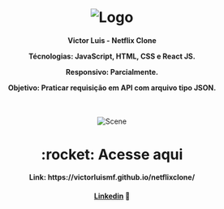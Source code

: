 <h1 align="center">
    <img alt="Logo" src="https://ik.imagekit.io/victorluismf/readme-github_DAZtazEcH.png?updatedAt=1638816851491" />
    <br>
</h1>

<h4 align="center">
  <p>Victor Luis - Netflix Clone</p>
  
  <p>Técnologias: JavaScript, HTML, CSS e React JS.</p>
    
  <p>Responsivo: Parcialmente.</p>

  <p>Objetivo: Praticar requisição em API com arquivo tipo JSON.</p>
  <br>
</h4>

<p align="center">
  <img alt="Scene" src="https://ik.imagekit.io/victorluismf/netflixclone_Fm0aihkmUb3.png?updatedAt=1641118781720">
</p>

<h1 align="center">
    :rocket: Acesse aqui
</h1>

<h4 align="center">
    <p>Link: https://victorluismf.github.io/netflixclone/</p>
</h4>

<h4 align="center">
    <a href="https://www.linkedin.com/in/victorluismf/" target="_blank">Linkedin</a> 👋
</h4>

 
